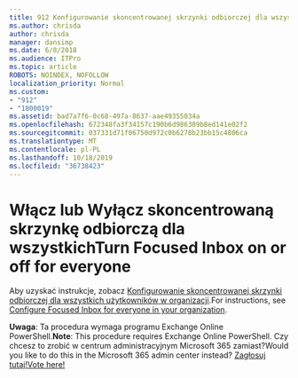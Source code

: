 ```yaml
---
title: 912 Konfigurowanie skoncentrowanej skrzynki odbiorczej dla wszystkich użytkowników w organizacji
ms.author: chrisda
author: chrisda
manager: dansimp
ms.date: 6/8/2018
ms.audience: ITPro
ms.topic: article
ROBOTS: NOINDEX, NOFOLLOW
localization_priority: Normal
ms.custom:
- "912"
- "1800019"
ms.assetid: bad7a7f6-0c68-497a-8637-aae49355034a
ms.openlocfilehash: 672348fa3f34157c190b6d986309b8ed141e02f2
ms.sourcegitcommit: 037331d71f06750d972c0b6278b23bb15c4806ca
ms.translationtype: MT
ms.contentlocale: pl-PL
ms.lasthandoff: 10/18/2019
ms.locfileid: "36738423"
---
```

# <a name="turn-focused-inbox-on-or-off-for-everyone"></a><span data-ttu-id="a908d-102">Włącz lub Wyłącz skoncentrowaną skrzynkę odbiorczą dla wszystkich</span><span class="sxs-lookup"><span data-stu-id="a908d-102">Turn Focused Inbox on or off for everyone</span></span>

<span data-ttu-id="a908d-103">Aby uzyskać instrukcje, zobacz [Konfigurowanie skoncentrowanej skrzynki odbiorczej dla wszystkich użytkowników w organizacji](https://docs.microsoft.com/office365/admin/setup/configure-focused-inbox).</span><span class="sxs-lookup"><span data-stu-id="a908d-103">For instructions, see [Configure Focused Inbox for everyone in your organization](https://docs.microsoft.com/office365/admin/setup/configure-focused-inbox).</span></span>

<span data-ttu-id="a908d-104">**Uwaga**: Ta procedura wymaga programu Exchange Online PowerShell.</span><span class="sxs-lookup"><span data-stu-id="a908d-104">**Note**: This procedure requires Exchange Online PowerShell.</span></span> <span data-ttu-id="a908d-105">Czy chcesz to zrobić w centrum administracyjnym Microsoft 365 zamiast?</span><span class="sxs-lookup"><span data-stu-id="a908d-105">Would you like to do this in the Microsoft 365 admin center instead?</span></span> [<span data-ttu-id="a908d-106">Zagłosuj tutaj!</span><span class="sxs-lookup"><span data-stu-id="a908d-106">Vote here!</span></span>](https://go.microsoft.com/fwlink/p/?linkid=862489)
